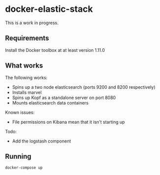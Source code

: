 # docker-elastic-stack

This is a work in progress.

## Requirements

Install the Docker toolbox at at least version 1.11.0 

## What works

The following works:

* Spins up a two node elasticsearch (ports 9200 and 8200 respectively)
* Installs marvel
* Spins up Kopf as a standalone server on port 8080
* Mounts elasticsearch data containers

Known issues:

* File permissions on Kibana mean that it isn't starting up

Todo:

* Add the logstash component

## Running

```bash
docker-compose up
```
